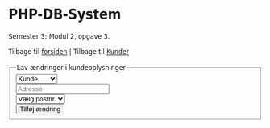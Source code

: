# PHP-DB-System
Semester 3: Modul 2, opgave 3.

<?php
require_once 'dbcon.php'; // Opret forbindelse til databasen
?>
<!doctype html>
<html>
<head>
<meta charset="UTF-8">
<title>Ændring i kundeoplysninger</title>
<style>
body {font-family: "Gill Sans", "Gill Sans MT", "Myriad Pro", "DejaVu Sans Condensed", Helvetica, Arial, sans-serif;}
</style>
</head>

<body>
Tilbage til <a href="index.php">forsiden</a> | Tilbage til <a href="clientlist.php">Kunder</a><br><br>
    <!-- 'form action' henter informationerne (bl.a. SQL statement 'UPDATE') 
    fra filen updateclient_action.php, der gør det muligt at ændre kundeoplysninger i tabellen -->
    <form action="updateclient_action.php" method="POST">
		<fieldset>
        	<legend>Lav ændringer i kundeoplysninger</legend>
            <!-- Alle kunder der findes i tabellen 'client' hentes i en dropdown -->
            <select type="text" placeholder="Kunde" name="cid">
				<option value="">Kunde</option>
				<?php
					$sql = 'select Client_ID, Client_Name 
							from client';
					$stmt = $link->prepare($sql);
					$stmt->bind_result($cid, $cname);
					$stmt->execute();
					while ($stmt->fetch()) {
					echo '	<option value="'.$cid.'">'.$cname.'</option>'.PHP_EOL;
					}
                ?>
            </select><br>
            <input type="text" placeholder="Adresse" name="cad"><br>
            <!-- Alle postnumre der findes i tabellen 'zipcode' hentes i en dropdown -->
            <select type="text" placeholder="Postnummer" name="zip">
				<option value="">Vælg postnr.</option>
				<?php
					$sql = 'select Zipcode FROM zipcode';
					$stmt = $link->prepare($sql);
					$stmt->bind_result($zip);
					$stmt->execute();
					while ($stmt->fetch()) {
					echo '	<option value="'.$zip.'">'.$zip.'</option>'.PHP_EOL;
					}
                ?>
            </select><br>
            <input type="submit" value="Tilføj ændring">
		</fieldset>
	</form>

</body>
</html>
